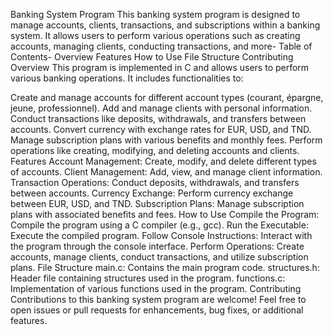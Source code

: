 Banking System Program
This banking system program is designed to manage accounts, clients, transactions, and subscriptions within a banking system. It allows users to perform various operations such as creating accounts, managing clients, conducting transactions, and more-
Table of Contents- Overview
Features
How to Use
File Structure
Contributing
Overview
This program is implemented in C and allows users to perform various banking operations. It includes functionalities to:

Create and manage accounts for different account types (courant, épargne, jeune, professionnel).
Add and manage clients with personal information.
Conduct transactions like deposits, withdrawals, and transfers between accounts.
Convert currency with exchange rates for EUR, USD, and TND.
Manage subscription plans with various benefits and monthly fees.
Perform operations like creating, modifying, and deleting accounts and clients.
Features
Account Management: Create, modify, and delete different types of accounts.
Client Management: Add, view, and manage client information.
Transaction Operations: Conduct deposits, withdrawals, and transfers between accounts.
Currency Exchange: Perform currency exchange between EUR, USD, and TND.
Subscription Plans: Manage subscription plans with associated benefits and fees.
How to Use
Compile the Program: Compile the program using a C compiler (e.g., gcc).
Run the Executable: Execute the compiled program.
Follow Console Instructions: Interact with the program through the console interface.
Perform Operations: Create accounts, manage clients, conduct transactions, and utilize subscription plans.
File Structure
main.c: Contains the main program code.
structures.h: Header file containing structures used in the program.
functions.c: Implementation of various functions used in the program.
Contributing
Contributions to this banking system program are welcome! Feel free to open issues or pull requests for enhancements, bug fixes, or additional features.
